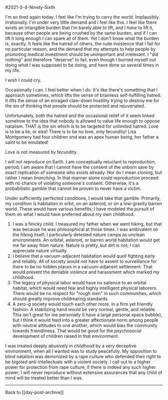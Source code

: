 #2021-5-4-Ninety-Sixth

I'm so tired again today.  I feel like I'm trying to carry the world.  Implausibly.  Irrationally.  I'm under very little demand and I feel like this.  I feel like there exists an intangible burden that I'm barely able to lift, and I *have* to lift it, because other people are being crushed by the same burden, and if I can lift it long enough I can spare all of them.  Yet I don't know what the burden is, exactly.  It feels like the hatred of others, the rude insistence that I fail for no particular reason, and the demand that my attempts to help people by promoting medical investment should be unimportant and irrelevant.  I "did nothing" and therefore "deserve" to fail, even though I burned myself out doing what I was supposed to be doing, and have done so several times in my life.

I wish I could cry.

Occasionally I can.  I feel better when I do.  It's like there's something that I approach sometimes, which lifts the sense of brainless self-fulfilling hatred.  It lifts the sense of an enraged claw-down hostility trying to destroy me for the sin of thinking that people should be protected and rejuvenated.

Unfortunately, both the hatred and the occasional relief of it seem linked somehow to the idea that nobody is allowed to value life enough to oppose natalism.  THAT is the sin which is to be targeted for unlimited hatred.  Love is to be a lie, or else!  There is to be no love, only fecundity!  Lisa Montgomery had four children and was an apex human being, her father a saint to be emulated!

Love is not measured by fecundity.

I will not reproduce on Earth.  I am conceptually reluctant to reproduction, period; I am aware that I cannot have the consent of the unborn save by exact replication of someone who exists already.  Nor do I mean cloning, but rather I mean *branching*.  In that manner alone could reproduction proceed with no chance of violating someone's consent.  Otherwise, it's a probabilistic gamble that cannot be proven to never have a victim.

Under sufficiently perfected conditions, I would take that gamble.  Primarily, my condition is habitation in orbit, on an asteroid, or on a low-gravity barren world.  These would have various benefits; I have modeled the pursuit of them on what I would have preferred about my own childhood.
1) I was a finicky child.  I treasured my father when we went hiking, but that was because he was philosophical at those times.  I was ambivalent on the hiking itself; I particularly detested nature camps as unclean environments.  An orbital, asteroid, or barren world habitation would get me far away from nature.  Nature is pretty, but dirt is not; I can appreciate nature virtually.
2) I believe that a vacuum-adjacent habitation would quell fighting early and reliably.  All of society would not have to assent to surveillance for there to be no hidden places in a vacuum-adjacent settlement.  That would prevent the deniable violence and harassment which marked my childhood.
3) The legacy of physical labor would have no salience to an orbital habitat, which would need few and highly intelligent physical laborers.  There would be no respect for "rough men" in such communities, which should greatly improve childrearing standards.
4) A zero-g society would touch each other more, in a firm yet friendly fashion.  A stabilizing hand would be very normal, gentle, and reliable.  This isn't great for me personally (I have a large personal space bubble), but I think it would feed into a greater affectionate norm among people with neutral attitudes to one another, which would bias the community towards friendliness.  That would be good for the psychosocial development of children raised in that environment.

I was treated deeply abusively in childhood by a very deceptive environment, when all I wanted was to study peacefully.  My opposition to blind natalism was demonized by a rape culture who defended their right to be bigoted anti-intellectuals with a violent society.  I call out to a higher power for protection from rape culture, if there is indeed any such higher power; I will never reproduce without extensive assurances that any child of mind will be treated better than I was.

---
Back to [[day-post-archive]]